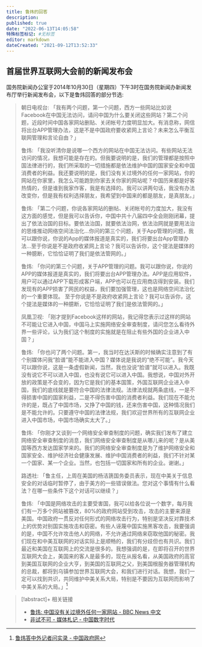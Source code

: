 ```yaml
---
title: 鲁炜的回答
description:
published: true
date: "2022-06-13T14:05:58"
特殊标签标记: #无标签
editor: markdown
dateCreated: "2021-09-12T13:52:33"
---
```


## 首届世界互联网大会前的新闻发布会

国务院新闻办公室于2014年10月30日（星期四）下午3时在国务院新闻办新闻发布厅举行新闻发布会，以下是鲁炜回答的部分节选:

> 朝日电视台: 「我有两个问题，第一个问题，西方一些网站比如说Facebook在中国无法访问，请问中国为什么要关闭这些网站？第二个问题，近段时间中国各家网站删贴、关闭帐号力度明显加大。有消息称，网信将出台APP管理办法，这是不是中国政府要收紧网上言论？未来怎么平衡互联网管理和言论自由？」
>
> 鲁炜: 「我没听清你是说哪一个西方的网站在中国无法访问。有些网站无法访问的情况，我想可能是存在的。但我要说明的是，我们的管理都是按照中国法律进行的，我们所采取的一切措施都是依法维护中国的国家安全和中国消费者的利益。我还要说明的是，我们没有关过境外的任何一家网站，你的网站在你家里，我怎么可能跑到你家去关你家的网站呢？中国历来都是好客热情的，但是谁到我家作客，我是有选择的。我可以讲两句话，我没有办法改变你，但是我有权利选择朋友，我希望到中国来的都是朋友，是真朋友。」
>
> 鲁炜: 「第二个问题，你说各家网站的删帖、关闭帐号的力度加大，我没有这方面的感觉，但是我可以告诉你，中国中共十八届四中全会刚刚闭幕，提出了依法治国的目标。要依法治国，就要依法治网，依法治网就是要用法治的思维推动网络空间法治化…你问的第三个问题，关于App管理的问题，我可以跟你说，你说的App的媒体报道是真实的，我们将要出台App管理办法…至于你说是不是政府收紧网上言论？我可以告诉你，这个提法是媒体的一种臆断，它恰恰证明了我们是依法管网的。」
>
> 鲁炜: 「你问的第三个问题，关于APP管理的问题。我可以跟你说，你说的APP的媒体报道是真实的，我们将要出台APP管理办法。APP是应用软件，用户可以通过APP下载形成客户端，APP也可以在应用商店得到安装。我们发现有的APP损害了网民的权益，我们要加强管理，这也是网络空间法治化的一个重要体现。 至于你说是不是政府收紧网上言论？我可以告诉你，这个提法是媒体的一种臆断，它恰恰证明了我们是依法管网的。」
>
> 凤凰卫视: 「刚才提到Facebook这样的网站，我记得您表示过这样的网站不可能让它进入中国，中国马上实施网络安全审查制度，请问您怎么看待外界一些评论，认为我们这个制度的实施就是在阻止有些外国的企业进入中国？」
>
> 鲁炜: 「你也问了两个问题。第一，我当时在达沃斯的时候确实注意到了有个别媒体问我“脸谱”能不能进入中国？媒体说是我说的“绝不可能”。我今天可以跟你说，这是一条虚假新闻，当然，我也没说“脸谱”就可以进入。我既没有说它不可以进入中国，也没有说它可以进入中国。我想说，中国对外开放的政策是不会变的，因为它是我们的基本国策，外国互联网企业进入中国，我们的底线就是要符合中国的法律法规。法律法规就两条底线，一是不得损害中国的国家利益，二是不得伤害中国的消费者利益。我们现在不能允许的是，既占了中国市场，又挣了中国的钱，还来伤害中国，这种情况我们是不能允许的。只要遵守中国的法律法规，我们欢迎世界所有的互联网企业进入中国市场，中国市场确实太大了。」
>
> 鲁炜: 「你刚才又谈到一个网络安全审查制度的问题，确实我们发布了建立网络安全审查制度的消息，我们网络安全审查制度是从哪儿来的呢？是从美国等西方发达国家学来的。我们的网络安全审查制度是为了维护网络安全和国家安全、维护经济社会健康发展、维护中国消费者的利益，我们不针对某一个国家、某一个企业。当然，也包括一切国家和所有的企业。谢谢。」
>
> 路透社: 「鲁主任，上周在美国的杨洁篪国务委员表示，现在中美关于信息安全的对话临时暂停了，由于美方的一些错误做法。您对这个事情有什么看法？在哪一些条件下这个对话可以继续？」
>
> 鲁炜: 「中国是网络攻击的主要受害国，我可以给各位说一个数字，每月我们有一万多个网站被篡改，80%的政府网站受到攻击，攻击的主要来源是美国。中国政府一贯反对任何形式的网络攻击行为，特别是坚决反对靠技术上的优势对别国实施攻击和窃密。有些人诬蔑中国实施黑客攻击，我要强调的是，中国不允许攻击他人的网络，不允许通过网络来窃取他国的秘密。我们现在和中美互联网的对话实际上是顺畅的，我们有分歧但也有共识。我们最近和美国在互联网上的交流是很多的。我想强调的是，在即将召开的世界互联网大会上，美国来的客人是最多的，现在从报名看，从美国政府的高官到美国互联网的企业大亨，到美国的互联网之父，到美国根服务器管理机构的总裁，都将到乌镇参加世界互联网大会，和我们进行对话。我想，我们一定可以找到共识，共同维护中美关系大局，特别是不要因为互联网而影响了中美关系的大局。」[^lwac]

[^lwac]: [鲁炜答中外记者问实录 - 中国政府网](https://web.archive.org/web/20170419013657/http://www.gov.cn/xinwen/zb_xwb41/content_2773192.htm)

> [!abstract]+ 相关链接
>
> +   [鲁炜: 中国没有关过境外任何一家网站 - BBC News 中文](https://www.bbc.com/zhongwen/simp/china/2014/10/141030_china_official_internet)
> +   [非试不可 - 媒体札记 - 中国数字时代](https://web.archive.org/web/20210912055601/https://chinadigitaltimes.net/chinese/369265.html)
